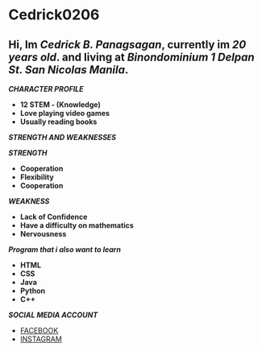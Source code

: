 # Cedrick0206
## Hi, Im *Cedrick B. Panagsagan*, currently im *20 years old*. and living at *Binondominium 1 Delpan St. San Nicolas Manila*.

***CHARACTER PROFILE***
- **12 STEM - (Knowledge)**
- **Love playing video games**
- **Usually reading books**

***STRENGTH AND WEAKNESSES***

***STRENGTH***
- **Cooperation** 
- **Flexibility**
- **Cooperation**

***WEAKNESS***
- **Lack of Confidence**
- **Have a difficulty on mathematics**
- **Nervousness**

***Program that i also want to learn***
- **HTML**
- **CSS**
- **Java**
- **Python**
- **C++**

***SOCIAL MEDIA ACCOUNT***
- [FACEBOOK](https://www.facebook.com/cedrick.panagsagan.9)
- [INSTAGRAM](https://www.instagram.com/tellthe)

